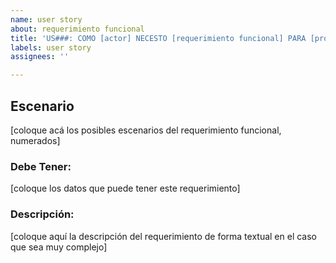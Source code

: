 ```yaml
---
name: user story
about: requerimiento funcional
title: 'US###: COMO [actor] NECESTO [requerimiento funcional] PARA [problema opcional]'
labels: user story
assignees: ''

---
```


## Escenario
[coloque acá los posibles escenarios del requerimiento funcional, numerados]


### Debe Tener:
[coloque los datos que puede tener este requerimiento]

### Descripción: 
[coloque aquí la descripción del requerimiento de forma textual en el caso que sea muy complejo]
